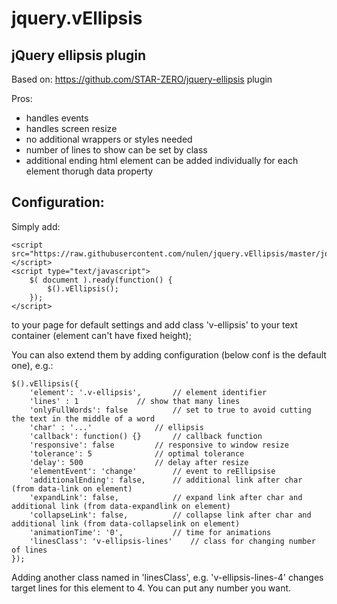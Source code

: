 jquery.vEllipsis
================
jQuery ellipsis plugin
----------------------
Based on: https://github.com/STAR-ZERO/jquery-ellipsis plugin

Pros:
- handles events
- handles screen resize
- no additional wrappers or styles needed
- number of lines to show can be set by class
- additional ending html element can be added individually for each element thorugh data property

Configuration:
--------------
Simply add:

	<script src="https://raw.githubusercontent.com/nulen/jquery.vEllipsis/master/jquery.vEllipsis.js"></script>
	<script type="text/javascript">
		$( document ).ready(function() {
			$().vEllipsis();
		});
	</script>
	
to your page for default settings and add class 'v-ellipsis' to your text container (element can't have fixed height);

You can also extend them by adding configuration (below conf is the default one), e.g.:

	$().vEllipsis({
		'element': '.v-ellipsis',		// element identifier
		'lines' : 1				// show that many lines
		'onlyFullWords': false			// set to true to avoid cutting the text in the middle of a word
		'char' : '...'				// ellipsis
		'callback': function() {}		// callback function
		'responsive': false			// responsive to window resize
		'tolerance': 5				// optimal tolerance
		'delay': 500				// delay after resize
		'elementEvent': 'change'		// event to reEllipsise
		'additionalEnding': false,		// additional link after char (from data-link on element)
		'expandLink': false,			// expand link after char and additional link (from data-expandlink on element)
		'collapseLink': false,			// collapse link after char and additional link (from data-collapselink on element)
		'animationTime': '0',			// time for animations
		'linesClass': 'v-ellipsis-lines'	// class for changing number of lines
	});

Adding another class named in 'linesClass', e.g. 'v-ellipsis-lines-4' changes target lines for this element to 4. You can put any number you want.
